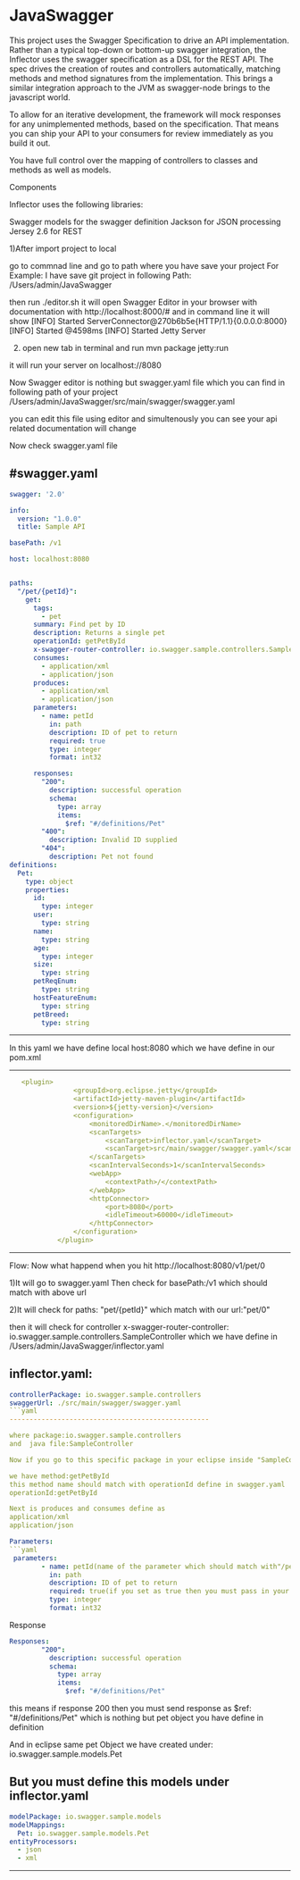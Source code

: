 # JavaSwagger
This project uses the Swagger Specification to drive an API implementation. Rather than a typical top-down or bottom-up swagger integration, the Inflector uses the swagger specification as a DSL for the REST API. The spec drives the creation of routes and controllers automatically, matching methods and method signatures from the implementation. This brings a similar integration approach to the JVM as swagger-node brings to the javascript world.

To allow for an iterative development, the framework will mock responses for any unimplemented methods, based on the specification. That means you can ship your API to your consumers for review immediately as you build it out.

You have full control over the mapping of controllers to classes and methods as well as models.

Components

Inflector uses the following libraries:

Swagger models for the swagger definition
Jackson for JSON processing
Jersey 2.6 for REST

1)After import project to local 

go to commnad line and go to path where you have save your project
 For Example: I have save git project in following Path:
 /Users/admin/JavaSwagger
 
 then run ./editor.sh  it will open Swagger Editor in your browser with documentation
 with http://localhost:8000/#
 and in command line it will show 
[INFO] Started ServerConnector@270b6b5e{HTTP/1.1}{0.0.0.0:8000}
[INFO] Started @4598ms
[INFO] Started Jetty Server

2) open new tab in terminal and run
mvn package jetty:run

it will run your server on localhost://8080

Now Swagger editor is nothing but swagger.yaml file
which you can find in following path of your project
/Users/admin/JavaSwagger/src/main/swagger/swagger.yaml

you can edit this file using editor and simultenously you can see your api related documentation will change

Now check swagger.yaml file

#swagger.yaml
-----------------------------------------------------------------
```yaml
swagger: '2.0'

info:
  version: "1.0.0"
  title: Sample API

basePath: /v1

host: localhost:8080


paths:
  "/pet/{petId}":
    get:
      tags:
        - pet
      summary: Find pet by ID
      description: Returns a single pet
      operationId: getPetById
      x-swagger-router-controller: io.swagger.sample.controllers.SampleController
      consumes:
        - application/xml
        - application/json
      produces:
        - application/xml
        - application/json
      parameters:
        - name: petId
          in: path
          description: ID of pet to return
          required: true
          type: integer
          format: int32

      responses:
        "200":
          description: successful operation
          schema:
            type: array
            items:
              $ref: "#/definitions/Pet"
        "400":
          description: Invalid ID supplied
        "404":
          description: Pet not found  
definitions:
  Pet:
    type: object
    properties:
      id:
        type: integer
      user:
        type: string
      name:
        type: string
      age:
        type: integer
      size:
        type: string
      petReqEnum:
        type: string 
      hostFeatureEnum:
        type: string
      petBreed:
        type: string  
 ```
--------------------------------------------------------------------------

In this yaml we have define local host:8080
which we have define in our pom.xml

---------------------------------------------------------------------------
```yaml
   <plugin>
                <groupId>org.eclipse.jetty</groupId>
                <artifactId>jetty-maven-plugin</artifactId>
                <version>${jetty-version}</version>
                <configuration>
                    <monitoredDirName>.</monitoredDirName>
                    <scanTargets>
                        <scanTarget>inflector.yaml</scanTarget>
                        <scanTarget>src/main/swagger/swagger.yaml</scanTarget>
                    </scanTargets>
                    <scanIntervalSeconds>1</scanIntervalSeconds>
                    <webApp>
                        <contextPath>/</contextPath>
                    </webApp>
                    <httpConnector>
                        <port>8080</port>
                        <idleTimeout>60000</idleTimeout>
                    </httpConnector>
                </configuration>
            </plugin>
 ```
------------------------------------------------------------------------------------
Flow:
Now what happend when you hit 
http://localhost:8080/v1/pet/0

1)It will go to swagger.yaml
Then check for basePath:/v1  which should match with above url

2)It will check for paths:
"pet/{petId}" which match with our url:"pet/0"


then it will check for controller
 x-swagger-router-controller: io.swagger.sample.controllers.SampleController
 which we have define in /Users/admin/JavaSwagger/inflector.yaml
 
 inflector.yaml:
------------------------------------------------- 
```yaml
controllerPackage: io.swagger.sample.controllers
swaggerUrl: ./src/main/swagger/swagger.yaml
```yaml
--------------------------------------------------  

where package:io.swagger.sample.controllers
and  java file:SampleController

Now if you go to this specific package in your eclipse inside "SampleController.java"

we have method:getPetById
this method name should match with operationId define in swagger.yaml
operationId:getPetById

Next is produces and consumes define as 
application/xml
application/json

Parameters:
```yaml
 parameters:
        - name: petId(name of the parameter which should match with"/pet/petId")
          in: path
          description: ID of pet to return
          required: true(if you set as true then you must pass in your api request)
          type: integer
          format: int32
```
Response
```yaml
Responses:
        "200":
          description: successful operation
          schema:
            type: array
            items:
              $ref: "#/definitions/Pet"
 ```
this means if response 200 then you must send response as $ref: "#/definitions/Pet" which is nothing but pet
object you have define in definition

And in eclipse same pet Object we have created under:
io.swagger.sample.models.Pet

But you must define this models under inflector.yaml
----------------------------------------
```yaml
modelPackage: io.swagger.sample.models
modelMappings:
  Pet: io.swagger.sample.models.Pet
entityProcessors:
  - json
  - xml
  ```
-------------------------------------------  
